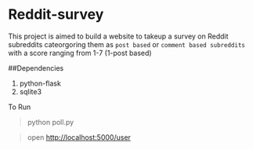 # Reddit-survey

This project is aimed to build a website to takeup a survey on Reddit subreddits cateorgoring them as `post based` or `comment based subreddits`
with a score ranging from 1-7 (1-post based)

##Dependencies
1. python-flask
2. sqlite3

To Run
> python poll.py 

> open [http://localhost:5000/user](http://localhost:5000/user)
